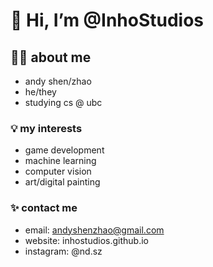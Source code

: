 # 👋 Hi, I’m @InhoStudios
## 🙋‍♂️ about me
- andy shen/zhao
- he/they
- studying cs @ ubc
### 💡 my interests
- game development
- machine learning
- computer vision
- art/digital painting
### ✨ contact me
- email: andyshenzhao@gmail.com
- website: inhostudios.github.io
- instagram: @nd.sz
<!---
InhoStudios/InhoStudios is a ✨ special ✨ repository because its `README.md` (this file) appears on your GitHub profile.
You can click the Preview link to take a look at your changes.
--->
